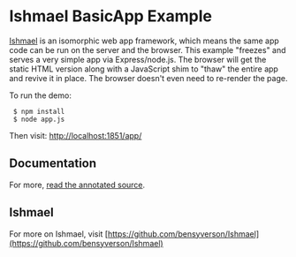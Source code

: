 # Ishmael BasicApp Example
[Ishmael](https://github.com/bensyverson/Ishmael) is an isomorphic web app framework, which means the same app code can be run on the server and the browser. This example "freezes" and serves a very simple app via Express/node.js. The browser will get the static HTML version along with a JavaScript shim to "thaw" the entire app and revive it in place. The browser doesn't even need to re-render the page.

To run the demo:
 
     $ npm install
     $ node app.js

Then visit: [http://localhost:1851/app/](http://localhost:1851/app/)

## Documentation
For more, [read the annotated source](docs/app.html).

## Ishmael
For more on Ishmael, visit [https://github.com/bensyverson/Ishmael](https://github.com/bensyverson/Ishmael)